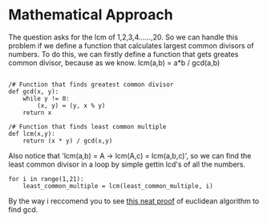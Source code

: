 # Mathematical Approach

The question asks for the lcm of 1,2,3,4......,20. So we can handle this problem if we define a function that calculates largest common divisors of numbers. To do this, we can firstly define a function that gets greates common divisor, because as we know. lcm(a,b) = a*b / gcd(a,b)

```

/# Function that finds greatest common divisor
def gcd(x, y):
    while y != 0:
        (x, y) = (y, x % y)
    return x

/# Function that finds least common multiple
def lcm(x,y):
    return (x * y) / gcd(x,y)

```

Also notice that 'lcm(a,b) = A -> lcm(A,c) = lcm(a,b,c)', so we can find the least common divisor in a loop by simple gettin lcd's of all the numbers.

```
for i in range(1,21):
    least_common_multiple = lcm(least_common_multiple, i)
```


By the way i reccomend you to see [this neat proof](https://www.whitman.edu/mathematics/higher_math_online/section03.03.html) of euclidean algorithm to find gcd.
